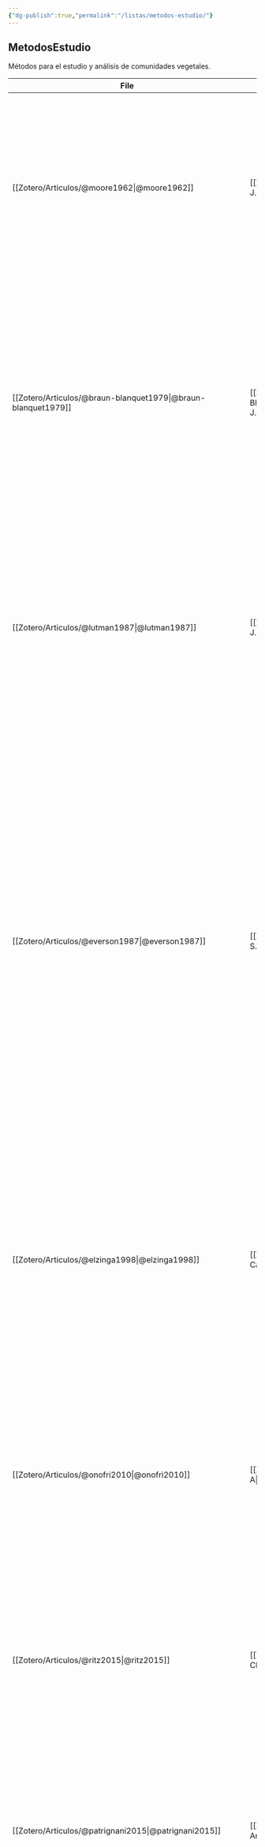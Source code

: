 ```yaml
---
{"dg-publish":true,"permalink":"/listas/metodos-estudio/"}
---
```



## MetodosEstudio
Métodos para el estudio y análisis de comunidades vegetales.

| File                                                             | Autor                                                                | año  | Referencia                                                                                                                                                                                                                                                                                                                                                                          | Notas                                                                                                                                                                                                                                                                                                                                                                                                                                                                                                                                                                                                          |
| ---------------------------------------------------------------- | -------------------------------------------------------------------- | ---- | ----------------------------------------------------------------------------------------------------------------------------------------------------------------------------------------------------------------------------------------------------------------------------------------------------------------------------------------------------------------------------------- | -------------------------------------------------------------------------------------------------------------------------------------------------------------------------------------------------------------------------------------------------------------------------------------------------------------------------------------------------------------------------------------------------------------------------------------------------------------------------------------------------------------------------------------------------------------------------------------------------------------- |
| [[Zotero/Articulos/@moore1962\|@moore1962]]                   | [[Zotero/Autores/Moore, J. J.\|Moore, J. J.]]                     | 1962 | Moore JJ (1962). The Braun-Blanquet System - A Reassessment. The Journal of Ecology **50**, 761.                                                                                                                                                                                                                                                                                    | Moore ofrece una reevaluación del sistema Braun-Blanquet, destacando su relevancia y aplicaciones en la fitosociología moderna. Se discuten las fortalezas y limitaciones del sistema en el estudio de comunidades vegetales ([Moore, 1962](zotero://select/library/items/5FARMSRI)).                                                                                                                                                                                                                                                                                                                          |
| [[Zotero/Articulos/@braun-blanquet1979\|@braun-blanquet1979]] | [[Zotero/Autores/Braun-Blanquet, J.\|Braun-Blanquet, J.]]         | 1979 | Braun-Blanquet J (1979). _Fitosociologia - bases para el estudio de las comunidades vegetales_. H. Blume Ediciones, Madrid.                                                                                                                                                                                                                                                         | La obra de Braun-Blanquet es fundamental en el estudio de las comunidades vegetales. Introduce métodos para clasificar y describir comunidades vegetales, destacando la importancia de la fitosociología en la comprensión de la estructura y dinámica de ecosistemas ([Braun-Blanquet, 1979](zotero://select/library/items/39UIN78I)).                                                                                                                                                                                                                                                                        |
| [[Zotero/Articulos/@lutman1987\|@lutman1987]]                 | [[Zotero/Autores/Lutman, P. J. W.\|Lutman, P. J. W.]]             | 1987 | Lutman PJW, Tucker GG & Broad H (1987). Standard descriptions of growth stages of annual dicotyledonous weeds. Annals of Applied Biology **110**, 683–687.                                                                                                                                                                                                                          | El artículo proporciona descripciones estandarizadas de las etapas de crecimiento de malezas dicotiledóneas anuales. Estas descripciones son esenciales para la identificación precisa y el manejo efectivo de malezas en diferentes etapas de su ciclo de vida ([Lutman et al., 1987](zotero://select/library/items/2ELZC8XX)).                                                                                                                                                                                                                                                                               |
| [[Zotero/Articulos/@everson1987\|@everson1987]]               | [[Zotero/Autores/Everson, C. S.\|Everson, C. S.]]                 | 1987 | Everson CS & Clarke GPY (1987). A comparison of six methods of botanical analysis in the montane grasslands of Natal. Vegetatio **73**, 47–51.                                                                                                                                                                                                                                      | Este estudio comparó seis métodos diferentes de análisis botánico en los pastizales montanos de Natal. Los métodos evaluados incluyeron técnicas de relevamiento y cuantificación de vegetación, y se analizaron en términos de precisión, eficiencia y aplicabilidad en investigaciones ecológicas. Los resultados destacaron las ventajas y desventajas de cada método, proporcionando una guía para seleccionar la técnica más adecuada dependiendo del contexto y los objetivos de la investigación en estudios botánicos y ecológicos ([Everson y Clarke, 1987](zotero://select/library/items/NRBFAMMR)). |
| [[Zotero/Articulos/@elzinga1998\|@elzinga1998]]               | [[Zotero/Autores/Elzinga, Caryl\|Elzinga, Caryl]]                 | 1998 | Elzinga C, Salzer D & Willoughby J (1998). Measuring and Monitering Plant Populations. U.S. Bureau of Land Management Papers.                                                                                                                                                                                                                                                       | Este documento proporciona guías detalladas para la medición y monitoreo de poblaciones de plantas. Incluye métodos y técnicas para evaluar la densidad y distribución de plantas, útiles para investigaciones y programas de manejo de recursos naturales ([Elzinga et al., 1998](zotero://select/library/items/25VJSGB3)).                                                                                                                                                                                                                                                                                   |
| [[Zotero/Articulos/@onofri2010\|@onofri2010]]                 | [[Zotero/Autores/Onofri, A\|Onofri, A]]                           | 2010 | Onofri A, Gresta F & Tei F (2010). A new method for the analysis of germination and emergence data of weed species. Weed Research **50**, 187–198.                                                                                                                                                                                                                                  | Este estudio introduce un nuevo método para el análisis de datos de germinación y emergencia de especies de malezas. Se presenta una metodología estadística innovadora que mejora la interpretación y comparación de resultados en estudios de germinación ([Onofri et al., 2010](zotero://select/library/items/43EZ6MPJ)).                                                                                                                                                                                                                                                                                   |
| [[Zotero/Articulos/@ritz2015\|@ritz2015]]                     | [[Zotero/Autores/Ritz, Christian\|Ritz, Christian]]               | 2015 | Ritz C, Kniss AR & Streibig JC (2015). Research Methods in Weed Science - Statistics. Weed Science **63**, 166–187.                                                                                                                                                                                                                                                                 | El artículo revisa los métodos de investigación estadística en la ciencia de las malezas, proponiendo mejores prácticas para el análisis y la interpretación de datos en estudios de manejo de malezas ([Ritz et al., 2015](zotero://select/library/items/V5WZY2VJ)).                                                                                                                                                                                                                                                                                                                                          |
| [[Zotero/Articulos/@patrignani2015\|@patrignani2015]]         | [[Zotero/Autores/Patrignani, Andres\|Patrignani, Andres]]         | 2015 | Patrignani A & Ochsner TE (2015). Canopeo - A Powerful New Tool for Measuring Fractional Green Canopy Cover. Agronomy Journal **107**, 2312–2320.                                                                                                                                                                                                                                   | El artículo presenta Canopeo, una herramienta innovadora para medir la cobertura de dosel verde fraccional, destacando su utilidad en la evaluación del crecimiento y la salud de los cultivos ([Patrignani y Ochsner, 2015](zotero://select/library/items/YFYYKRMX)).                                                                                                                                                                                                                                                                                                                                         |
| [[Zotero/Articulos/@barutcular2015\|@barutcular2015]]         | [[Zotero/Autores/Barutcular, Celaleddin\|Barutcular, Celaleddin]] | 2015 | Barutcular C, Toptas İ, Turkten H, Yildirim M & Koc M (2015). SPAD greenness to estimate genotypic variation in flag leaf chlorophyll in spring wheat under mediterranean conditions. Turkish Journal Of Field Crops **20**, 1–8.                                                                                                                                                   | El estudio utiliza el índice SPAD para estimar la variación genotípica en la clorofila de la hoja bandera en trigo de primavera bajo condiciones mediterráneas, proporcionando una herramienta útil para la selección genotípica en programas de mejoramiento ([Barutcular et al., 2015](zotero://select/library/items/YYTDWJNC)).                                                                                                                                                                                                                                                                             |
| [[Zotero/Articulos/@walter2018\|@walter2018]]                 | [[Zotero/Autores/Walter, James\|Walter, James]]                   | 2018 | Walter J, Edwards J, McDonald G & Kuchel H (2018). Photogrammetry for the estimation of wheat biomass and harvest index. Field Crops Research **216**, 165–174.                                                                                                                                                                                                                     | Se utilizó la fotogrametría para estimar la biomasa del trigo y el índice de cosecha. Los resultados mostraron que esta técnica es precisa y eficiente para evaluar estos parámetros, facilitando la gestión del cultivo y la toma de decisiones ([Walter et al., 2018](zotero://select/library/items/DBNARR5D)).                                                                                                                                                                                                                                                                                              |
| [[Zotero/Articulos/@christensen2021a\|@christensen2021a]]     | [[Zotero/Autores/Christensen, Erica\|Christensen, Erica]]         | 2021 | Christensen E, James D, Maxwell CJ _et al._ (2021). Quadrat‐based monitoring of desert grassland vegetation at the Jornada Experimental Range, New Mexico, 1915–2016. Ecology **102**, e03530.                                                                                                                                                                                      | Monitoreo basado en cuadrantes de la vegetación del pastizal desértico en la Jornada Experimental Range, Nuevo México, desde 1915 hasta 2016 ([Christensen et al., 2021](zotero://select/library/items/LT624ZSW)).                                                                                                                                                                                                                                                                                                                                                                                             |
| [[Zotero/Articulos/@maucieri2022\|@maucieri2022]]             | [[Zotero/Autores/Maucieri, Dominique G.\|Maucieri, Dominique G.]] | 2022 | Maucieri DG (2022). quadcleanR - An R Package for the Cleanup andVisualization of Quadrat Data. Journal of Open Source Software **7**, 4674.                                                                                                                                                                                                                                        | Presenta quadcleanR, un paquete de R para la limpieza y visualización de datos de cuadrantes, facilitando la comparación de datos de biodiversidad de diferentes programas de monitoreo ([Maucieri, 2022](zotero://select/library/items/7LJ7XRQK)).                                                                                                                                                                                                                                                                                                                                                            |
| [[Zotero/Articulos/@venkataraju2023\|@venkataraju2023]]       | [[Zotero/Autores/Venkataraju, Akhil\|Venkataraju, Akhil]]         | 2023 | Venkataraju A, Arumugam D, Stepan C, Kiran R & Peters T (2023). A review of machine learning techniques for identifying weeds in corn. Smart Agricultural Technology **3**, 100102.                                                                                                                                                                                                 | Revisión de técnicas de ML para la identificación de malezas en maíz, destacando la importancia de aumentar el volumen de datos y aplicar el aprendizaje por transferencia para mejorar la precisión de los modelos ([Venkataraju et al., 2023](zotero://select/library/items/L6QXYXXC)).                                                                                                                                                                                                                                                                                                                      |
| [[Zotero/Articulos/@steininger2023\|@steininger2023]]         | [[Zotero/Autores/Steininger, Daniel\|Steininger, Daniel]]         | 2023 | Steininger D, Trondl A, Croonen G, Simon J & Widhalm V (2023). The CropAndWeed Dataset - a Multi-Modal Learning Approach for Efficient Crop and Weed Manipulation. In: _2023 IEEE/CVF Winter Conference on Applications of Computer Vision (WACV)_, 3718–3727. Presented at the 2023 IEEE/CVF Winter Conference on Applications of Computer Vision (WACV). IEEE, Waikoloa, HI, USA. | Introduce el dataset CropAndWeed, que contiene 8k imágenes de cultivos y malezas anotadas para facilitar la identificación y manipulación precisa en la agricultura de precisión ([Steininger et al., 2023](zotero://select/library/items/WWM23W8F)).                                                                                                                                                                                                                                                                                                                                                          |
| [[Zotero/Articulos/@ruigrok2023\|@ruigrok2023]]               | [[Zotero/Autores/Ruigrok, Thijs\|Ruigrok, Thijs]]                 | 2023 | Ruigrok T, Henten E van & Kootstra G (2023). Improved generalization of a plant-detection model for precision weed control. Computers and Electronics in Agriculture **204**, 107554.                                                                                                                                                                                               | Examina cómo la variabilidad en los datasets de entrenamiento afecta la generalización de los modelos de detección de plantas, utilizando incremental training para mejorar la precisión en nuevos campos agrícolas ([Ruigrok et al., 2023](zotero://select/library/items/ESBLX32R)).                                                                                                                                                                                                                                                                                                                          |
| [[Zotero/Articulos/@rai2023a\|@rai2023a]]                     | [[Zotero/Autores/Rai, Nitin\|Rai, Nitin]]                         | 2023 | Rai N, Mahecha MV, Christensen A _et al._ (2023). Multi-format open-source weed image dataset for real-time weed identification in precision agriculture. Data in Brief **51**, 109691.                                                                                                                                                                                             | Presenta un dataset de imágenes de malezas comunes en Dakota del Norte capturadas por UAV y cámaras terrestres, diseñado para mejorar los algoritmos de visión computacional en la agricultura de precisión ([Rai et al., 2023](zotero://select/library/items/CYYE77W5)).                                                                                                                                                                                                                                                                                                                                      |
| [[Zotero/Articulos/@dengler2023\|@dengler2023]]               | [[Zotero/Autores/Dengler, Jürgen\|Dengler, Jürgen]]               | 2023 | Dengler J & Dembicz I (2023). Should we estimate plant cover in percent or on ordinal scales. Vegetation Classification and Survey **4**, 131–138.                                                                                                                                                                                                                                  | Examina si es mejor estimar la cobertura de plantas en porcentajes o en escalas ordinales en parcelas de vegetación, concluyendo que la estimación directa en porcentajes es más precisa para análisis numéricos ([Dengler y Dembicz, 2023](zotero://select/library/items/YZVWDKY6)).                                                                                                                                                                                                                                                                                                                          |
| [[Zotero/Articulos/@davis2023\|@davis2023]]                   | [[Zotero/Autores/Davis, Charles C.\|Davis, Charles C.]]           | 2023 | Davis CC (2023). The herbarium of the future. Trends in Ecology & Evolution **38**, 412–423.                                                                                                                                                                                                                                                                                        | Aborda el futuro de los herbarios y su papel en la conservación de la biodiversidad y la investigación ecológica, destacando los desafíos y oportunidades de la digitalización y el uso de la tecnología ([Davis, 2023](zotero://select/library/items/I2CAXXIN)).                                                                                                                                                                                                                                                                                                                                              |
| [[Zotero/Articulos/@coleman2023a\|@coleman2023a]]             | [[Zotero/Autores/Coleman, Guy R. Y.\|Coleman, Guy R. Y.]]         | 2023 | Coleman GRY & Salter WT (2023). More eyes on the prize- open-source data, software and hardware for advancing plant science through collaboration. AoB PLANTS **15**, plad010.                                                                                                                                                                                                      | Discute el impacto del código abierto en la ciencia de las plantas y la agricultura de precisión, destacando la necesidad de colaboración interdisciplinaria para avanzar en el control de malezas y el fenotipado ([Coleman y Salter, 2023](zotero://select/library/items/SF7LMTQ5)).                                                                                                                                                                                                                                                                                                                         |

{ .block-language-dataview}